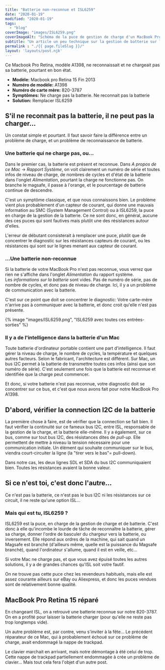 ```yaml
---
title: "Batterie non-reconnue et ISL6259"
date: "2020-01-19"
modified: "2020-01-19"
tags:  
  - "blog"
coverImage: "images/ISL6259.png"
coverImageAlt: "Schéma de la puce de gestion de charge d'un MacBook Pro"
subtitle: "Un article un peu technique sur la gestion de batterie sur les Mac: puce ISL, capteurs de courant et problèmes de charge y sont détaillés."
permalink : "./{{ page.fileSlug }}/"
layout: 'layouts/post.njk'
---
```


Ce Macbook Pro Retina, modèle A1398, ne reconnaissait et ne chargeait pas sa batterie, pourtant en bon état.

* **Modèle:** Macbook pro Retina 15 Fin 2013
* **Numéro de modèle:** A1398
* **Numéro de carte mère:** 820-3787
* **Symptômes:** Ne charge pas la batterie. Ne reconnait pas la batterie
* **Solution:** Remplacer ISL6259

## S'il ne reconnait pas la batterie, il ne peut pas la charger...

Un constat simple et pourtant. Il faut savoir faire la différence entre un problème de charge, et un problème de reconnaissance de batterie.

### Une batterie qui ne charge pas, ou...

Dans le premier cas, la batterie est présent et reconnue. Dans _A propos de ce Mac_ -> _Rapport Système_, on voit clairement un numéro de série et toutes infos de niveau de charge, de nombres de cycles et d'état de la batterie dans l'onglet _Alimentation_, pourtant la charge ne fonctionne pas. On branche le magsafe, il passe à l'orange, et le pourcentage de batterie continue de descendre.

C'est un symptôme classique, et que nous connaissons bien. Le problème vient plus probablement d'un capteur de courant, qui donne une mauvais information au SMC (System Management Control) ou à ISL6259, la puce en charge de la gestion de la batterie. Ce ne sont donc, en général, aucune des ces puces qui sont fautives mais plutôt une des résistances autour d'elles.

L'erreur de débutant consisterait à remplacer une puce, plutôt que de concentrer le diagnostic sur les résistances capteurs de courant, ou les résistances qui sont sur le lignes menant aux capteur de courant.

### ...Une batterie non-reconnue

Si la batterie de votre MacBook Pro n'est pas reconnue, vous verrez que rien ne s'affiche dans l'onglet _Alimentation_ du rapport système. Les _informations sur la batterie_ sont vides. Pas de numéro de série, pas de nombre de cycles, et donc pas de niveau de charge. Ici, il y a un problème de communication avec la batterie.

C'est sur ce point que doit se concentrer le diagnostic: Votre carte-mère n'arrive pas à communiquer avec la batterie, et donc croit qu'elle n'est pas présente.

{% image "images/ISL6259.png", "ISL6259 avec toutes ces entrées-sorties" %}


### Il y a de l'intelligence dans la batterie d'un Mac

Toute batterie d'ordinateur portable contient une part d'intelligence. Il faut gérer la niveau de charge, le nombre de cycles, la température et quelques autres facteurs. Selon le fabricant, l'architecture est différent. Sur Mac, un bus I2C permet à la batterie de transmettre toutes ces infos (ainsi que son numéro de série). C'est seulement une fois que la batterie est reconnue et identifiée que la charge peut commencer.

Et donc, si votre batterie n'est pas reconnue, votre diagnostic doit se concentrer sur ce bus, et c'est que nous avons fait pour notre MacBook Pro A1398.

## D'abord, vérifier la connection I2C de la batterie

La première chose à faire, est de vérifier que la connection se fait bien. Il faut vérifier la continuité sur ce fameux bus I2C, entre ISL, responsable de la gestion de la charge, et la batterie elle-même. Il y a également, sur ce bus, comme sur tout bus I2C, des résistances dites de _pull-up._ Elle permettent de mettre à niveau la tension nécessaire pour une communication initiale. Un élément qui souhaite communiquer sur le bus, viendra court-circuiter la ligne (la "tirer vers le bas"= pull-down).

Dans notre cas, les deux lignes SDL et SDA du bus I2C communiquaient bien. Toutes les résistances avaient la bonne valeur.

## Si ce n'est toi, c'est donc l'autre...

Ce n'est pas la batterie, ce n'est pas le bus I2C ni les résistances sur ce circuit, il ne reste qu'une option ISL...

### Mais qui est tu, ISL6259 ?

ISL6259 est la puce, en charge de la gestion de charge et de batterie. C'est donc à elle qu'incombe le lourde de tâche de reconnaître la batterie, gérer sa charge, donner l'ordre de basculer du chargeur vers la batterie, ou inversement. Elle répond aux ordres de la machine, qui sait quand un Magsafe est branché (d'ailleurs même, quelle est la puissance du Magsafe branché), quand l'ordinateur s'allume, quand il est en veille, etc...

Si votre Mac ne charge pas, et que vous avez épuisé toutes les autres solutions, il y a de grandes chances qu'ISL soit votre fautif.

On ne trouve pas cette puce chez les revendeurs habituels, mais elle est assez courante ailleurs sur eBay ou Aliexpress, et donc les puces vendues sont de relativement bonne qualité.

## MacBook Pro Retina 15 réparé

En changeant ISL, on a retrouvé une batterie reconnue sur notre 820-3787. On en a profité pour laisser la batterie charger (pour qu'elle ne reste pas trop longtemps vide).

Un autre problème est, par contre, venu s'inviter à la fête... Le précédent réparateur de ce Mac, qui à probablement échoué sur ce problème de charge, avait endommagé la nappe de trackpad.

Le clavier marchait en arrivant, mais notre démontage à été celui de trop. Cette nappe de trackpad partiellement endommagée à crée un problème de clavier... Mais tout cela fera l'objet d'un autre post.
